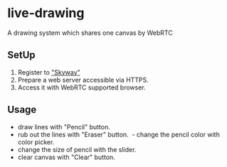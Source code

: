 # live-drawing
A drawing system which shares one canvas by WebRTC

## SetUp
  1. Register to ["Skyway"](https://skyway.io/ds/)
  2. Prepare a web server accessible via HTTPS.
  3. Access it with WebRTC supported browser.
  
## Usage
  - draw lines with "Pencil" button.
  - rub out the lines with "Eraser" button.
  - change the pencil color with color picker.
  - change the size of pencil with the slider.
  - clear canvas with "Clear" button.
